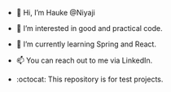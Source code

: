 - 👋 Hi, I’m Hauke @Niyaji
- 👀 I’m interested in good and practical code.
- 🌱 I’m currently learning Spring and React.
- 📫 You can reach out to me via LinkedIn.

- :octocat: This repository is for test projects.
